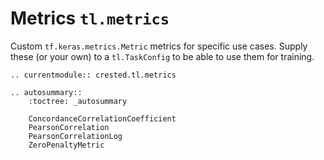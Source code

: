 # Metrics `tl.metrics`

Custom `tf.keras.metrics.Metric` metrics for specific use cases.
Supply these (or your own) to a `tl.TaskConfig` to be able to use them for training.

```{eval-rst}
.. currentmodule:: crested.tl.metrics
```

```{eval-rst}
.. autosummary::
    :toctree: _autosummary

    ConcordanceCorrelationCoefficient
    PearsonCorrelation
    PearsonCorrelationLog
    ZeroPenaltyMetric
```
